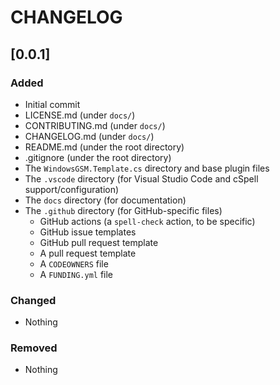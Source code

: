 # CHANGELOG

## [0.0.1]

### Added

- Initial commit
- LICENSE.md (under `docs/`)
- CONTRIBUTING.md (under `docs/`)
- CHANGELOG.md (under `docs/`)
- README.md (under the root directory)
- .gitignore (under the root directory)
- The `WindowsGSM.Template.cs` directory and base plugin files
- The `.vscode` directory (for Visual Studio Code and cSpell support/configuration)
- The `docs` directory (for documentation)
- The `.github` directory (for GitHub-specific files)
  - GitHub actions (a `spell-check` action, to be specific)
  - GitHub issue templates
  - GitHub pull request template
  - A pull request template
  - A `CODEOWNERS` file
  - A `FUNDING.yml` file

### Changed

- Nothing

### Removed

- Nothing

